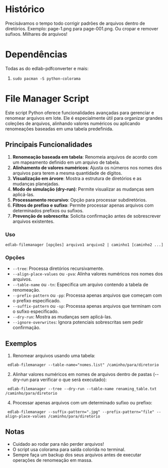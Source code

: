 # Histórico

Precisávamos o tempo todo corrigir padrões de arquivos dentro de diretórios. Exemplo: page-1.png para page-001.png. Ou cropar e remover sufixos. Milhares de arquivos!

# Dependências

Todas as do edlab-pdfconverter e mais:
1. `sudo pacman -S python-colorama`


# File Manager Script

Este script Python oferece funcionalidades avançadas para gerenciar e renomear arquivos em lote. Ele é especialmente útil para organizar grandes coleções de arquivos, alinhando valores numéricos ou aplicando renomeações baseadas em uma tabela predefinida.

## Principais Funcionalidades

1. **Renomeação baseada em tabela**: Renomeia arquivos de acordo com um mapeamento definido em um arquivo de tabela.
2. **Alinhamento de valores numéricos**: Ajusta os números nos nomes dos arquivos para terem a mesma quantidade de dígitos.
3. **Visualização em árvore**: Mostra a estrutura de diretórios e as mudanças planejadas.
4. **Modo de simulação (dry-run)**: Permite visualizar as mudanças sem aplicá-las.
5. **Processamento recursivo**: Opção para processar subdiretórios.
6. **Filtros de prefixo e sufixo**: Permite processar apenas arquivos com determinados prefixos ou sufixos.
7. **Prevenção de sobrescrita**: Solicita confirmação antes de sobrescrever arquivos existentes.

### Uso

```
edlab-filemanager [opções] arquivo1 arquivo2 | caminho1 [caminho2 ...]
```

### Opções

- `--tree`: Processa diretórios recursivamente.
- `--align-place-values` ou `-pva`: Alinha valores numéricos nos nomes dos arquivos.
- `--table-name` ou `-tn`: Especifica um arquivo contendo a tabela de renomeação.
- `--prefix-pattern` ou `-pp`: Processa apenas arquivos que começam com o prefixo especificado.
- `--suffix-pattern` ou `-sp`: Processa apenas arquivos que terminam com o sufixo especificado.
- `--dry-run`: Mostra as mudanças sem aplicá-las.
- `--ignore-overwrites`: Ignora potenciais sobrescritas sem pedir confirmação.

## Exemplos

1. Renomear arquivos usando uma tabela:

```
 edlab-filemanager --table-name="nomes.list" /caminho/para/diretorio
```

2. Alinhar valores numéricos em nomes de arquivos dentro de pastas (--dry-run para verificar o que será executado):

```
 edlab-filemanager --tree --dry-run --table-name renaming_table.txt /caminho/para/diretorio
```

4. Processar apenas arquivos com um determinado sufixo ou prefixo:
```
 edlab-filemanager --suffix-pattern=".jpg" --prefix-pattern="file" --align-place-values /caminho/para/diretorio
```

## Notas

- Cuidado ao rodar para não perder arquivos!
- O script usa colorama para saída colorida no terminal.
- Sempre faça um backup dos seus arquivos antes de executar operações de renomeação em massa.

